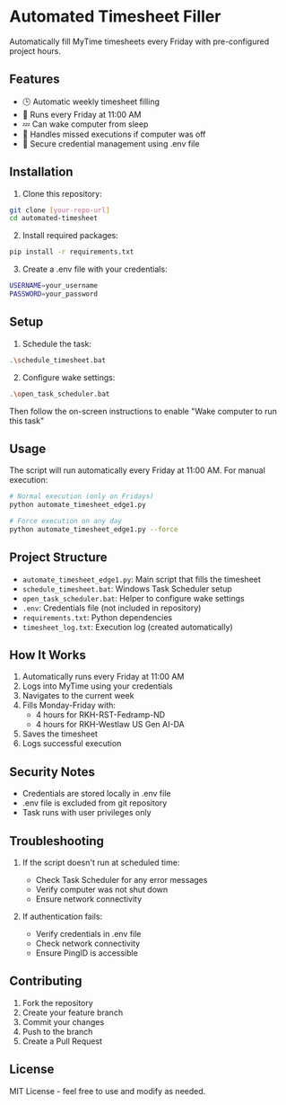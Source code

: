 # Automated Timesheet Filler

Automatically fill MyTime timesheets every Friday with pre-configured project hours.

## Features

- 🕒 Automatic weekly timesheet filling
- 📅 Runs every Friday at 11:00 AM
- 💤 Can wake computer from sleep
- 🔄 Handles missed executions if computer was off
- 🔐 Secure credential management using .env file

## Installation

1. Clone this repository:
```bash
git clone [your-repo-url]
cd automated-timesheet
```

2. Install required packages:
```bash
pip install -r requirements.txt
```

3. Create a .env file with your credentials:
```bash
USERNAME=your_username
PASSWORD=your_password
```

## Setup

1. Schedule the task:
```bash
.\schedule_timesheet.bat
```

2. Configure wake settings:
```bash
.\open_task_scheduler.bat
```
Then follow the on-screen instructions to enable "Wake computer to run this task"

## Usage

The script will run automatically every Friday at 11:00 AM. For manual execution:

```bash
# Normal execution (only on Fridays)
python automate_timesheet_edge1.py

# Force execution on any day
python automate_timesheet_edge1.py --force
```

## Project Structure

- `automate_timesheet_edge1.py`: Main script that fills the timesheet
- `schedule_timesheet.bat`: Windows Task Scheduler setup
- `open_task_scheduler.bat`: Helper to configure wake settings
- `.env`: Credentials file (not included in repository)
- `requirements.txt`: Python dependencies
- `timesheet_log.txt`: Execution log (created automatically)

## How It Works

1. Automatically runs every Friday at 11:00 AM
2. Logs into MyTime using your credentials
3. Navigates to the current week
4. Fills Monday-Friday with:
   - 4 hours for RKH-RST-Fedramp-ND
   - 4 hours for RKH-Westlaw US Gen AI-DA
5. Saves the timesheet
6. Logs successful execution

## Security Notes

- Credentials are stored locally in .env file
- .env file is excluded from git repository
- Task runs with user privileges only

## Troubleshooting

1. If the script doesn't run at scheduled time:
   - Check Task Scheduler for any error messages
   - Verify computer was not shut down
   - Ensure network connectivity

2. If authentication fails:
   - Verify credentials in .env file
   - Check network connectivity
   - Ensure PingID is accessible

## Contributing

1. Fork the repository
2. Create your feature branch
3. Commit your changes
4. Push to the branch
5. Create a Pull Request

## License

MIT License - feel free to use and modify as needed.
